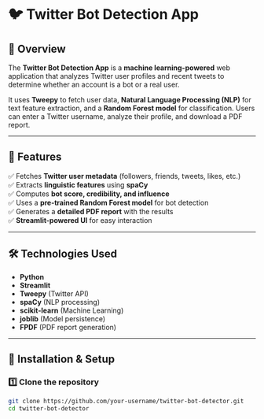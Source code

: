 # 🐦 Twitter Bot Detection App

## 🚀 Overview
The **Twitter Bot Detection App** is a **machine learning-powered** web application that analyzes Twitter user profiles and recent tweets to determine whether an account is a bot or a real user.  

It uses **Tweepy** to fetch user data, **Natural Language Processing (NLP)** for text feature extraction, and a **Random Forest model** for classification. Users can enter a Twitter username, analyze their profile, and download a PDF report.

---

## 📌 Features
✅ Fetches **Twitter user metadata** (followers, friends, tweets, likes, etc.)  
✅ Extracts **linguistic features** using **spaCy**  
✅ Computes **bot score, credibility, and influence**  
✅ Uses a **pre-trained Random Forest model** for bot detection  
✅ Generates a **detailed PDF report** with the results  
✅ **Streamlit-powered UI** for easy interaction  

---

## 🛠️ Technologies Used
- **Python**
- **Streamlit**
- **Tweepy** (Twitter API)
- **spaCy** (NLP processing)
- **scikit-learn** (Machine Learning)
- **joblib** (Model persistence)
- **FPDF** (PDF report generation)

---

## 🔧 Installation & Setup

### 1️⃣ Clone the repository
```bash
git clone https://github.com/your-username/twitter-bot-detector.git
cd twitter-bot-detector

